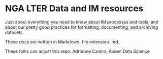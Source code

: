 # NGA LTER Data and IM resources
Just about everything you need to know about IM processes and tools, and about our pretty good practices for formatting, documenting, and archiving datasets.

These docs are written in Markdown, file extension .md.

These folks can adjust this repo:
Adrienne Canino, Axiom Data Science
